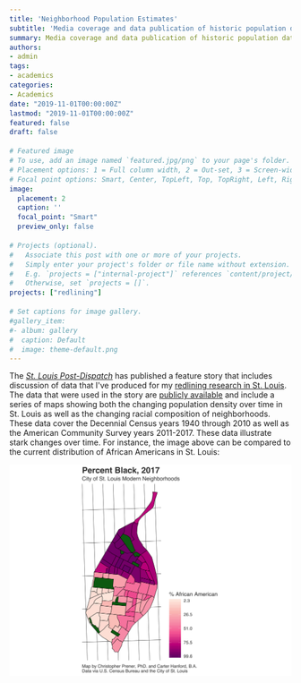 ```yaml
---
title: 'Neighborhood Population Estimates'
subtitle: 'Media coverage and data publication of historic population data for St. Louis'
summary: Media coverage and data publication of historic population data for St. Louis
authors:
- admin
tags:
- academics
categories:
- Academics
date: "2019-11-01T00:00:00Z"
lastmod: "2019-11-01T00:00:00Z"
featured: false
draft: false

# Featured image
# To use, add an image named `featured.jpg/png` to your page's folder.
# Placement options: 1 = Full column width, 2 = Out-set, 3 = Screen-width
# Focal point options: Smart, Center, TopLeft, Top, TopRight, Left, Right, BottomLeft, Bottom, BottomRight
image:
  placement: 2
  caption: ''
  focal_point: "Smart"
  preview_only: false

# Projects (optional).
#   Associate this post with one or more of your projects.
#   Simply enter your project's folder or file name without extension.
#   E.g. `projects = ["internal-project"]` references `content/project/deep-learning/index.md`.
#   Otherwise, set `projects = []`.
projects: ["redlining"]

# Set captions for image gallery.
#gallery_item:
#- album: gallery
#  caption: Default
#  image: theme-default.png
---
```


The [*St. Louis Post-Dispatch*](https://www.stltoday.com/news/local/metro/small-church-steps-up-to-help-rebuild-a-broken-north/article_409db978-bfcb-5768-b355-c151a2143da4.html) has published a feature story that includes discussion of data that I've produced for my [redlining research in St. Louis](/project/redlining/). The data that were used in the story are [publicly available](https://github.com/chris-prener/STL_DEMOGRAPHY_NhoodPop) and include a series of maps showing both the changing population density over time in St. Louis as well as the changing racial composition of neighborhoods. These data cover the Decennial Census years 1940 through 2010 as well as the American Community Survey years 2011-2017. These data illustrate stark changes over time. For instance, the image above can be compared to the current distribution of African Americans in St. Louis:

![](map2.png)
